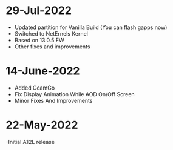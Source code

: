 # 29-Jul-2022
- Updated partition for Vanilla Build (You can flash gapps now)
- Switched to NetErnels Kernel 
- Based on 13.0.5 FW
- Other fixes and improvements

# 14-June-2022
- Added GcamGo
- Fix Display Animation While AOD On/Off Screen
- Minor Fixes And Improvements

# 22-May-2022

-Initial A12L release
